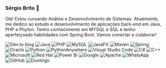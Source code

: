 ### Sérgio Brito 👋

Olá! Estou cursando Análise e Desenvolvimento de Sistemas. Atualmente, me dedico ao estudo e desenvolvimento de aplicações back-end em Java, PHP e Phyton. Tenho conhecimento em MYSQL e SQL e tenho aperfeiçoado habilidades com Spring Boot. Vamos conectar e colaborar!

![Dev.to blog](https://img.shields.io/badge/dev.to-0A0A0A?style=for-the-badge&logo=dev.to&logoColor=white)
![Java](https://img.shields.io/badge/java-%23ED8B00.svg?style=for-the-badge&logo=openjdk&logoColor=white)
![PHP](https://img.shields.io/badge/php-%23777BB4.svg?style=for-the-badge&logo=php&logoColor=white)
	![MySQL](https://img.shields.io/badge/mysql-4479A1.svg?style=for-the-badge&logo=mysql&logoColor=white)
 ![JavaFX](https://img.shields.io/badge/javafx-%23FF0000.svg?style=for-the-badge&logo=javafx&logoColor=white)
 ![Maven](https://img.shields.io/badge/apachemaven-C71A36.svg?style=for-the-badge&logo=apachemaven&logoColor=white)
 ![Spring](https://img.shields.io/badge/spring-%236DB33F.svg?style=for-the-badge&logo=spring&logoColor=white)
 	![Oracle](https://img.shields.io/badge/Oracle-F80000?style=for-the-badge&logo=oracle&logoColor=white)
  	![Python](https://img.shields.io/badge/python-3670A0?style=for-the-badge&logo=python&logoColor=ffdd54)
  ![PythonAnywhere](https://img.shields.io/badge/pythonanywhere-%232F9FD7.svg?style=for-the-badge&logo=pythonanywhere&logoColor=151515)
  ![Visual Studio Code](https://img.shields.io/badge/Visual%20Studio%20Code-0078d7.svg?style=for-the-badge&logo=visual-studio-code&logoColor=white)
  ![C#](https://img.shields.io/badge/c%23-%23239120.svg?style=for-the-badge&logo=csharp&logoColor=white)
  ![C++](https://img.shields.io/badge/c++-%2300599C.svg?style=for-the-badge&logo=c%2B%2B&logoColor=white)
  ![Microsoft](https://img.shields.io/badge/Microsoft-0078D4?style=for-the-badge&logo=microsoft&logoColor=white)
  	![Red Hat](https://img.shields.io/badge/Red%20Hat-EE0000?style=for-the-badge&logo=redhat&logoColor=white)
   ![Power Bi](https://img.shields.io/badge/power_bi-F2C811?style=for-the-badge&logo=powerbi&logoColor=black)
   ![Google](https://img.shields.io/badge/google-4285F4?style=for-the-badge&logo=google&logoColor=white)
   	![Apache](https://img.shields.io/badge/apache-%23D42029.svg?style=for-the-badge&logo=apache&logoColor=white)
    	![WhatsApp](https://img.shields.io/badge/WhatsApp-25D366?style=for-the-badge&logo=whatsapp&logoColor=white)
     ![GitHub](https://img.shields.io/badge/github-%23121011.svg?style=for-the-badge&logo=github&logoColor=white)
     ![Duolingo](https://img.shields.io/badge/Duolingo-%234DC730.svg?style=for-the-badge&logo=Duolingo&logoColor=white)
  
  

<!--
**SergioBrito47/SergioBrito47** is a ✨ _special_ ✨ repository because its `README.md` (this file) appears on your GitHub profile.

Here are some ideas to get you started:

- 🔭 I’m currently working on ...
- 🌱 I’m currently learning ...
- 👯 I’m looking to collaborate on ...
- 🤔 I’m looking for help with ...
- 💬 Ask me about ...
- 📫 How to reach me: ...
- 😄 Pronouns: ...
- ⚡ Fun fact: ...
-->
